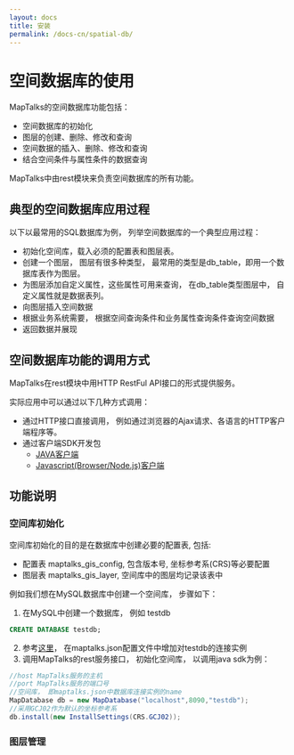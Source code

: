 ```yaml
---
layout: docs
title: 安装
permalink: /docs-cn/spatial-db/
---
```


# 空间数据库的使用

MapTalks的空间数据库功能包括：

* 空间数据库的初始化
* 图层的创建、删除、修改和查询
* 空间数据的插入、删除、修改和查询
* 结合空间条件与属性条件的数据查询

MapTalks中由rest模块来负责空间数据库的所有功能。

## 典型的空间数据库应用过程

以下以最常用的SQL数据库为例， 列举空间数据库的一个典型应用过程：

* 初始化空间库，载入必须的配置表和图层表。
* 创建一个图层， 图层有很多种类型， 最常用的类型是db_table，即用一个数据库表作为图层。
* 为图层添加自定义属性，这些属性可用来查询， 在db_table类型图层中， 自定义属性就是数据表列。
* 向图层插入空间数据
* 根据业务系统需要， 根据空间查询条件和业务属性查询条件查询空间数据
* 返回数据并展现

## 空间数据库功能的调用方式

MapTalks在rest模块中用HTTP RestFul API接口的形式提供服务。

实际应用中可以通过以下几种方式调用：

* 通过HTTP接口直接调用， 例如通过浏览器的Ajax请求、各语言的HTTP客户端程序等。
* 通过客户端SDK开发包
    * [JAVA客户端](https://github.com/MapTalks/maptalks.java)
    * [Javascript(Browser/Node.js)客户端](https://github.com/MapTalks/maptalks.client.js)

## 功能说明

### 空间库初始化

空间库初始化的目的是在数据库中创建必要的配置表, 包括:
* 配置表 maptalks_gis_config, 包含版本号, 坐标参考系(CRS)等必要配置
* 图层表 maptalks_gis_layer, 空间库中的图层均记录该表中

例如我们想在MySQL数据库中创建一个空间库， 步骤如下：
1. 在MySQL中创建一个数据库， 例如 testdb
```sql
CREATE DATABASE testdb;
```
2. 参考[这里](configuration-db.html)， 在maptalks.json配置文件中增加对testdb的连接实例
3. 调用MapTalks的rest服务接口， 初始化空间库， 以调用java sdk为例：
```java
//host MapTalks服务的主机
//port MapTalks服务的端口号
//空间库， 即maptalks.json中数据库连接实例的name
MapDatabase db = new MapDatabase("localhost",8090,"testdb");
//采用GCJ02作为默认的坐标参考系
db.install(new InstallSettings(CRS.GCJ02));
```

### 图层管理